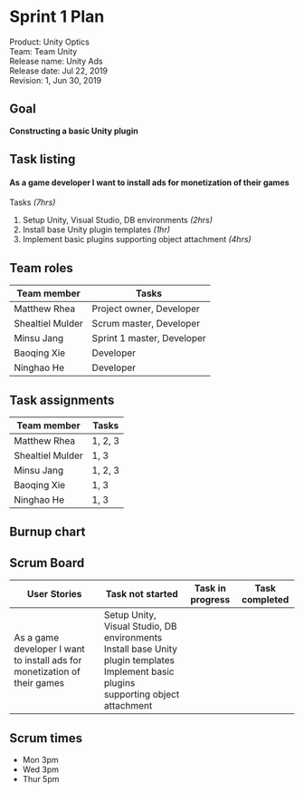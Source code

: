 # Sprint 1 Plan

Product: Unity Optics  
Team: Team Unity  
Release name: Unity Ads  
Release date: Jul 22, 2019  
Revision: 1, Jun 30, 2019  



## Goal

**Constructing a basic Unity plugin**



## Task listing

#### As a game developer I want to install ads for monetization of their games 

Tasks *(7hrs)*

1. Setup Unity, Visual Studio, DB environments *(2hrs)*
2. Install base Unity plugin templates *(1hr)*
3. Implement basic plugins supporting object attachment *(4hrs)*



## Team roles

| Team member      | Tasks                      |
| ---------------- | -------------------------- |
| Matthew Rhea     | Project owner, Developer   |
| Shealtiel Mulder | Scrum master, Developer    |
| Minsu Jang       | Sprint 1 master, Developer |
| Baoqing Xie      | Developer                  |
| Ninghao He       | Developer                  |



## Task assignments

| Team member      | Tasks   |
| ---------------- | ------- |
| Matthew Rhea     | 1, 2, 3 |
| Shealtiel Mulder | 1, 3    |
| Minsu Jang       | 1, 2, 3 |
| Baoqing Xie      | 1, 3    |
| Ninghao He       | 1, 3    |



## Burnup chart



## Scrum Board

| User Stories                                                 | Task not started                                             | Task in progress | Task completed |
| ------------------------------------------------------------ | ------------------------------------------------------------ | ---------------- | -------------- |
| As a game developer I want to install ads for monetization of their games | Setup Unity, Visual Studio, DB environments<br />Install base Unity plugin templates<br />Implement basic plugins supporting object attachment |                  |                |





## Scrum times

- Mon 3pm
- Wed 3pm
- Thur 5pm 